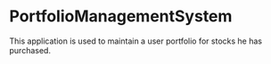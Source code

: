 # PortfolioManagementSystem

This application is used to maintain a user portfolio for stocks he has purchased.

